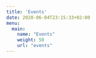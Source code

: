 ```yaml
---
title: 'Events'
date: 2020-06-04T23:15:33+02:00
menu:
  main:
    name: "Events"
    weight: 50
    url: "events"
---
```



